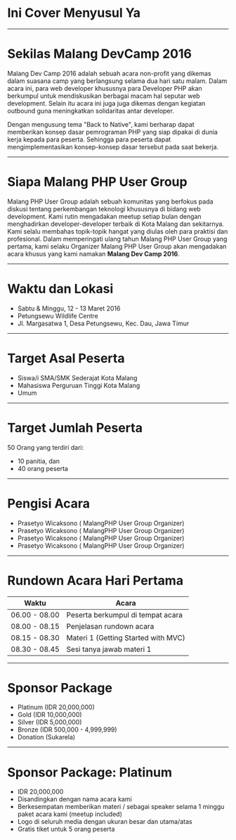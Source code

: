 
# Ini Cover Menyusul Ya

- - -

# Sekilas Malang DevCamp 2016

Malang Dev Camp 2016 adalah sebuah acara non-profit yang dikemas dalam suasana camp yang berlangsung selama dua hari satu malam. Dalam acara ini, para web developer khususnya para Developer PHP akan berkumpul untuk mendiskusikan berbagai macam hal seputar web development. Selain itu acara ini juga juga dikemas dengan kegiatan outbound guna meningkatkan solidaritas antar developer.

Dengan mengusung tema "Back to Native", kami berharap dapat memberikan konsep dasar pemrograman PHP yang siap dipakai di dunia kerja kepada para peserta. Sehingga para peserta dapat mengimplementasikan konsep-konsep dasar tersebut pada saat bekerja.

- - - 

# Siapa Malang PHP User Group

Malang PHP User Group adalah sebuah komunitas yang berfokus pada diskusi tentang perkembangan teknologi khususnya di bidang web development. Kami rutin mengadakan meetup setiap bulan dengan menghadirkan developer-developer terbaik di Kota Malang dan sekitarnya. Kami selalu membahas topik-topik hangat yang diulas oleh para praktisi dan profesional. Dalam memperingati ulang tahun Malang PHP User Group yang pertama, kami selaku Organizer Malang PHP User Group akan mengadakan acara khusus yang kami namakan __Malang Dev Camp 2016__.

- - -

# Waktu dan Lokasi

* Sabtu & Minggu, 12 - 13 Maret 2016
* Petungsewu Wildlife Centre
* Jl. Margasatwa 1, Desa Petungsewu, Kec. Dau, Jawa Timur

- - - 

# Target Asal Peserta

* Siswa/i SMA/SMK Sederajat Kota Malang
* Mahasiswa Perguruan Tinggi Kota Malang
* Umum

- - - 

# Target Jumlah Peserta

50 Orang yang terdiri dari:

* 10 panitia, dan 
* 40 orang peserta

- - -

# Pengisi Acara

* Prasetyo Wicaksono ( MalangPHP User Group Organizer)
* Prasetyo Wicaksono ( MalangPHP User Group Organizer)
* Prasetyo Wicaksono ( MalangPHP User Group Organizer)
* Prasetyo Wicaksono ( MalangPHP User Group Organizer)

- - - 

# Rundown Acara Hari Pertama

| Waktu         | Acara                                 |
| ------------- | ------------------------------------- |
| 06.00 - 08.00 | Peserta berkumpul di tempat acara     |
| 08.00 - 08.15 | Penjelasan rundown acara              |
| 08.15 - 08.30 | Materi 1 (Getting Started with MVC)   |
| 08.30 - 08.45 | Sesi tanya jawab materi 1             |

- - -

# Sponsor Package

* Platinum (IDR 20,000,000)
* Gold (IDR 10,000,000)
* Silver (IDR 5,000,000)
* Bronze (IDR 500,000 - 4,999,999)
* Donation (Sukarela)

- - -

# Sponsor Package: Platinum

* IDR 20,000,000
* Disandingkan dengan nama acara kami
* Berkesempatan memberikan materi / sebagai speaker selama 1 minggu paket acara kami (meetup included)
* Logo di seluruh media dengan ukuran besar dan utama/atas
* Gratis tiket untuk 5 orang peserta








